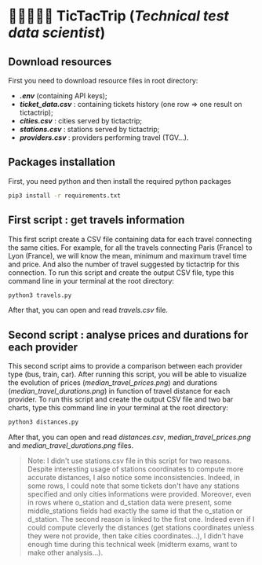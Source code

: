 # 🚄🚙🚶🏼‍♀️ TicTacTrip (_Technical test data scientist_)

## Download resources
First you need to download resource files in root directory:
- ***.env*** (containing API keys);
- ***ticket_data.csv*** : containing tickets history (one row => one result on tictactrip);
- ***cities.csv*** : cities served by tictactrip;
- ***stations.csv*** : stations served by tictactrip;
- ***providers.csv*** : providers performing travel (TGV...).

## Packages installation
First, you need python and then install the required python packages
```sh
pip3 install -r requirements.txt
```

## First script : get travels information
This first script create a CSV file containing data for each travel connecting the same cities.
For example, for all the travels connecting Paris (France) to Lyon (France), we will know the mean, minimum and maximum travel time and price. And also the number of travel suggested by tictactrip for this connection.
To run this script and create the output CSV file, type this command line in your terminal at the root directory:
```sh
python3 travels.py
```
After that, you can open and read *travels.csv* file.

## Second script : analyse prices and durations for each provider
This second script aims to provide a comparison between each provider type (bus, train, car).
After running this script, you will be able to visualize the evolution of prices (*median_travel_prices.png*) and durations (*median_travel_durations.png*) in function of travel distance for each provider.
To run this script and create the output CSV file and two bar charts, type this command line in your terminal at the root directory:
```sh
python3 distances.py
```
After that, you can open and read *distances.csv*, *median_travel_prices.png* and *median_travel_durations.png* files.
> Note: I didn't use stations.csv file in this script for two reasons.
> Despite interesting usage of stations coordinates to compute more accurate distances, I also notice some inconsistencies. Indeed, in some rows, I could note that some tickets don't have any stations specified and only cities informations were provided. Moreover, even in rows where o_station and d_station data were present, some middle_stations fields had exactly the same id that the o_station or d_station.
> The second reason is linked to the first one. Indeed even if I could compute cleverly the distances (get stations coordinates unless they were not provide, then take cities coordinates...), I didn't have enough time during this technical week (midterm exams, want to make other analysis...).